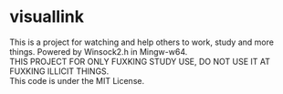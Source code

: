 # visuallink
This is a project for watching and help others to work, study and more things. Powered by Winsock2.h in Mingw-w64.    
THIS PROJECT FOR ONLY FUXKING STUDY USE, DO NOT USE IT AT FUXKING ILLICIT THINGS.    
This code is under the MIT License.
